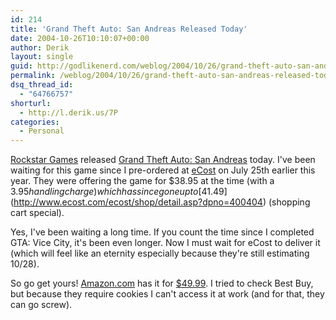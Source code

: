 ```yaml
---
id: 214
title: 'Grand Theft Auto: San Andreas Released Today'
date: 2004-10-26T10:10:07+00:00
author: Derik
layout: single
guid: http://godlikenerd.com/weblog/2004/10/26/grand-theft-auto-san-andreas-released-today/
permalink: /weblog/2004/10/26/grand-theft-auto-san-andreas-released-today/
dsq_thread_id:
  - "64766757"
shorturl:
  - http://l.derik.us/7P
categories:
  - Personal
---
```

[Rockstar Games](http://www.rockstargames.com) released [Grand Theft Auto: San Andreas](http://www.rockstargames.com/sanandreas/) today. I've been waiting for this game since I pre-ordered at [eCost](http://www.ecost.com) on July 25th earlier this year. They were offering the game for $38.95 at the time (with a $3.95 handling charge) which has since gone up to [$41.49](http://www.ecost.com/ecost/shop/detail.asp?dpno=400404) (shopping cart special).

Yes, I've been waiting a long time. If you count the time since I completed GTA: Vice City, it's been even longer. Now I must wait for eCost to deliver it (which will feel like an eternity especially because they're still estimating 10/28).

So go get yours! [Amazon.com](http://www.amazon.com) has it for [$49.99](http://www.amazon.com/exec/obidos/tg/detail/-/B0001VGFK2/qid=1098799595/sr=8-1/ref=pd_csp_1/102-5261160-0755354?v=glance&s=videogames&n=507846). I tried to check Best Buy, but because they require cookies I can't access it at work (and for that, they can go screw).